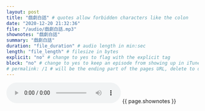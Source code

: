 ```yaml
---
layout: post
title: "戲劇白話" # quotes allow forbidden characters like the colon
date: "2020-12-20 21:32:36"
file: "/audio/戲劇白話.mp3"
shownotes: "戲劇白話"
summary: "戲劇白話"
duration: "file_duration" # audio length in min:sec
length: "file_length" # filesize in bytes
explicit: "no" # change to yes to flag with the explicit tag
block: "no" # change to yes to keep an episode from showing up in iTunes
# permalink: /1 # will be the ending part of the pages URL, delete to default to the title
---
```


<audio controls>
<source src="{{site.url}}{{site.baseurl}}{{ page.file }}" type="audio/x-mp3">
Your browser does not support the audio element.
</audio>
{{ page.shownotes }}
